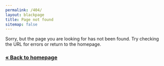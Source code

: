 ```yaml
---
permalink: /404/
layout: blackpage
title: Page not found
sitemap: false
---
```


Sorry, but the page you are looking for has not been found. Try checking the URL for errors or return to the homepage.

<h3><a class="button" href="/">« Back to homepage</a></h3>


<script type="text/javascript">
  var GOOG_FIXURL_LANG = '{{ site.language }}';
  var GOOG_FIXURL_SITE = '{{ site.url }}'
</script>
<script type="text/javascript"
  src="http://linkhelp.clients.google.com/tbproxy/lh/wm/fixurl.js">
</script>
